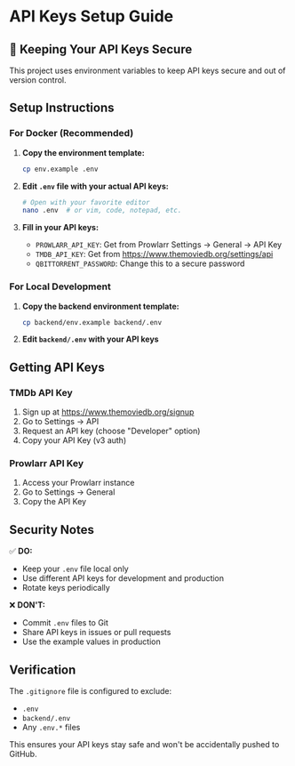 # API Keys Setup Guide

## 🔐 Keeping Your API Keys Secure

This project uses environment variables to keep API keys secure and out of version control.

## Setup Instructions

### For Docker (Recommended)

1. **Copy the environment template:**
   ```bash
   cp env.example .env
   ```

2. **Edit `.env` file with your actual API keys:**
   ```bash
   # Open with your favorite editor
   nano .env  # or vim, code, notepad, etc.
   ```

3. **Fill in your API keys:**
   - `PROWLARR_API_KEY`: Get from Prowlarr Settings → General → API Key
   - `TMDB_API_KEY`: Get from https://www.themoviedb.org/settings/api
   - `QBITTORRENT_PASSWORD`: Change this to a secure password

### For Local Development

1. **Copy the backend environment template:**
   ```bash
   cp backend/env.example backend/.env
   ```

2. **Edit `backend/.env` with your API keys**

## Getting API Keys

### TMDb API Key
1. Sign up at https://www.themoviedb.org/signup
2. Go to Settings → API
3. Request an API key (choose "Developer" option)
4. Copy your API Key (v3 auth)

### Prowlarr API Key
1. Access your Prowlarr instance
2. Go to Settings → General
3. Copy the API Key

## Security Notes

✅ **DO:**
- Keep your `.env` file local only
- Use different API keys for development and production
- Rotate keys periodically

❌ **DON'T:**
- Commit `.env` files to Git
- Share API keys in issues or pull requests
- Use the example values in production

## Verification

The `.gitignore` file is configured to exclude:
- `.env`
- `backend/.env`
- Any `.env.*` files

This ensures your API keys stay safe and won't be accidentally pushed to GitHub. 